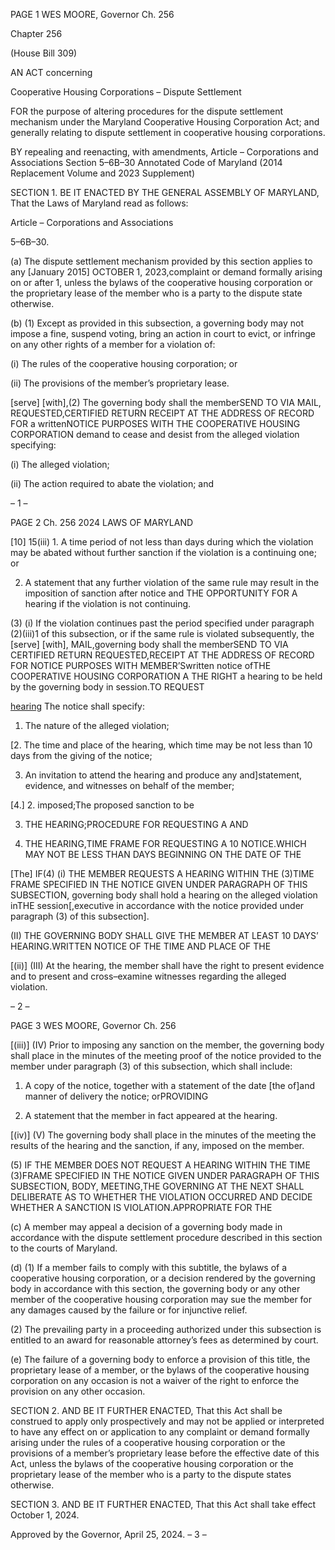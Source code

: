 PAGE 1
WES MOORE, Governor Ch. 256

Chapter 256

(House Bill 309)

AN ACT concerning

Cooperative Housing Corporations – Dispute Settlement

FOR the purpose of altering procedures for the dispute settlement mechanism under the
Maryland Cooperative Housing Corporation Act; and generally relating to dispute
settlement in cooperative housing corporations.

BY repealing and reenacting, with amendments,
Article – Corporations and Associations
Section 5–6B–30
Annotated Code of Maryland
(2014 Replacement Volume and 2023 Supplement)

SECTION 1. BE IT ENACTED BY THE GENERAL ASSEMBLY OF MARYLAND,
That the Laws of Maryland read as follows:

Article – Corporations and Associations

5–6B–30.

(a) The dispute settlement mechanism provided by this section applies to any
[January 2015] OCTOBER 1, 2023,complaint or demand formally arising on or after 1,
unless the bylaws of the cooperative housing corporation or the proprietary lease of the
member who is a party to the dispute state otherwise.

(b) (1) Except as provided in this subsection, a governing body may not impose
a fine, suspend voting, bring an action in court to evict, or infringe on any other rights of a
member for a violation of:

(i) The rules of the cooperative housing corporation; or

(ii) The provisions of the member’s proprietary lease.

[serve] [with],(2) The governing body shall the memberSEND TO VIA
MAIL, REQUESTED,CERTIFIED RETURN RECEIPT AT THE ADDRESS OF RECORD FOR
a writtenNOTICE PURPOSES WITH THE COOPERATIVE HOUSING CORPORATION
demand to cease and desist from the alleged violation specifying:

(i) The alleged violation;

(ii) The action required to abate the violation; and

– 1 –

PAGE 2
Ch. 256 2024 LAWS OF MARYLAND

[10] 15(iii) 1. A time period of not less than days during which
the violation may be abated without further sanction if the violation is a continuing one; or

2. A statement that any further violation of the same rule
may result in the imposition of sanction after notice and THE OPPORTUNITY FOR A
hearing if the violation is not continuing.

(3) (i) If the violation continues past the period specified under
paragraph (2)(iii)1 of this subsection, or if the same rule is violated subsequently, the
[serve] [with], MAIL,governing body shall the memberSEND TO VIA CERTIFIED RETURN
REQUESTED,RECEIPT AT THE ADDRESS OF RECORD FOR NOTICE PURPOSES WITH
MEMBER’Swritten notice ofTHE COOPERATIVE HOUSING CORPORATION A THE RIGHT
a hearing to be held by the governing body in session.TO REQUEST

[hearing](ii) The notice shall specify:

1. The nature of the alleged violation;

[2. The time and place of the hearing, which time may be not
less than 10 days from the giving of the notice;

3. An invitation to attend the hearing and produce any
and]statement, evidence, and witnesses on behalf of the member;

[4.] 2. imposed;The proposed sanction to be

3. THE HEARING;PROCEDURE FOR REQUESTING A AND

4. THE HEARING,TIME FRAME FOR REQUESTING A
10 NOTICE.WHICH MAY NOT BE LESS THAN DAYS BEGINNING ON THE DATE OF THE

[The] IF(4) (i) THE MEMBER REQUESTS A HEARING WITHIN THE
(3)TIME FRAME SPECIFIED IN THE NOTICE GIVEN UNDER PARAGRAPH OF THIS
SUBSECTION, governing body shall hold a hearing on the alleged violation inTHE
session[,executive in accordance with the notice provided under paragraph (3) of this
subsection].

(II) THE GOVERNING BODY SHALL GIVE THE MEMBER AT LEAST
10 DAYS’ HEARING.WRITTEN NOTICE OF THE TIME AND PLACE OF THE

[(ii)] (III) At the hearing, the member shall have the right to present
evidence and to present and cross–examine witnesses regarding the alleged violation.

– 2 –

PAGE 3
WES MOORE, Governor Ch. 256

[(iii)] (IV) Prior to imposing any sanction on the member, the
governing body shall place in the minutes of the meeting proof of the notice provided to the
member under paragraph (3) of this subsection, which shall include:

1. A copy of the notice, together with a statement of the date
[the of]and manner of delivery the notice; orPROVIDING

2. A statement that the member in fact appeared at the
hearing.

[(iv)] (V) The governing body shall place in the minutes of the
meeting the results of the hearing and the sanction, if any, imposed on the member.

(5) IF THE MEMBER DOES NOT REQUEST A HEARING WITHIN THE TIME
(3)FRAME SPECIFIED IN THE NOTICE GIVEN UNDER PARAGRAPH OF THIS
SUBSECTION, BODY, MEETING,THE GOVERNING AT THE NEXT SHALL DELIBERATE
AS TO WHETHER THE VIOLATION OCCURRED AND DECIDE WHETHER A SANCTION IS
VIOLATION.APPROPRIATE FOR THE

(c) A member may appeal a decision of a governing body made in accordance with
the dispute settlement procedure described in this section to the courts of Maryland.

(d) (1) If a member fails to comply with this subtitle, the bylaws of a
cooperative housing corporation, or a decision rendered by the governing body in accordance
with this section, the governing body or any other member of the cooperative housing
corporation may sue the member for any damages caused by the failure or for injunctive
relief.

(2) The prevailing party in a proceeding authorized under this subsection
is entitled to an award for reasonable attorney’s fees as determined by court.

(e) The failure of a governing body to enforce a provision of this title, the
proprietary lease of a member, or the bylaws of the cooperative housing corporation on any
occasion is not a waiver of the right to enforce the provision on any other occasion.

SECTION 2. AND BE IT FURTHER ENACTED, That this Act shall be construed to
apply only prospectively and may not be applied or interpreted to have any effect on or
application to any complaint or demand formally arising under the rules of a cooperative
housing corporation or the provisions of a member’s proprietary lease before the effective
date of this Act, unless the bylaws of the cooperative housing corporation or the proprietary
lease of the member who is a party to the dispute states otherwise.

SECTION 3. AND BE IT FURTHER ENACTED, That this Act shall take effect
October 1, 2024.

Approved by the Governor, April 25, 2024.
– 3 –